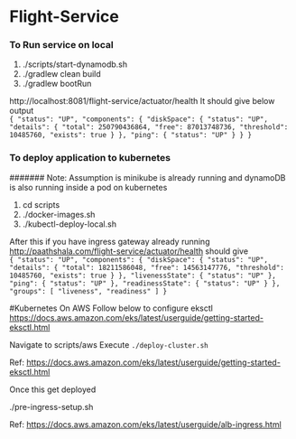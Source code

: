 # Flight-Service
### To Run service on local
1. ./scripts/start-dynamodb.sh 
2. ./gradlew clean build
3. ./gradlew bootRun 

http://localhost:8081/flight-service/actuator/health
It should give below output \
`{
     "status": "UP",
     "components": {
         "diskSpace": {
             "status": "UP",
             "details": {
                 "total": 250790436864,
                 "free": 87013748736,
                 "threshold": 10485760,
                 "exists": true
             }
         },
         "ping": {
             "status": "UP"
         }
     }
 }`

### To deploy application to kubernetes
####### Note: Assumption is minikube is already running and dynamoDB is also running inside a pod on kubernetes 
1. cd scripts
2. ./docker-images.sh
3. ./kubectl-deploy-local.sh

After this if you have ingress gateway already running
http://paathshala.com/flight-service/actuator/health
should give \
`{
    "status": "UP",
    "components": {
        "diskSpace": {
            "status": "UP",
            "details": {
                "total": 18211586048,
                "free": 14563147776,
                "threshold": 10485760,
                "exists": true
            }
        },
        "livenessState": {
            "status": "UP"
        },
        "ping": {
            "status": "UP"
        },
        "readinessState": {
            "status": "UP"
        }
    },
    "groups": [
        "liveness",
        "readiness"
    ]
}`

#Kubernetes On AWS
Follow below to configure eksctl \
https://docs.aws.amazon.com/eks/latest/userguide/getting-started-eksctl.html

Navigate to scripts/aws
Execute `./deploy-cluster.sh`

Ref: 
https://docs.aws.amazon.com/eks/latest/userguide/getting-started-eksctl.html

Once this get deployed

./pre-ingress-setup.sh

Ref:
https://docs.aws.amazon.com/eks/latest/userguide/alb-ingress.html


